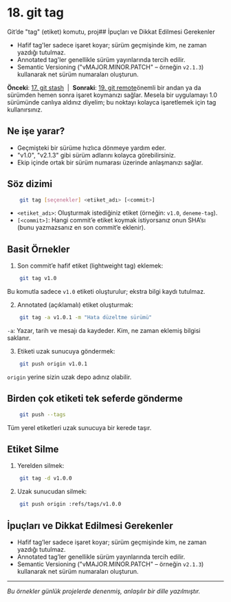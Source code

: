 # 18. git tag

Git’de "tag" (etiket) komutu, proj## İpuçları ve Dikkat Edilmesi Gerekenler
- Hafif tag'ler sadece işaret koyar; sürüm geçmişinde kim, ne zaman yazdığı tutulmaz.
- Annotated tag'ler genellikle sürüm yayınlarında tercih edilir.
- Semantic Versioning ("vMAJOR.MINOR.PATCH" – örneğin `v2.1.3`) kullanarak net sürüm numaraları oluşturun.

**Önceki**: [17. git stash](17-stash.md) &nbsp;|&nbsp; **Sonraki**: [19. git remote](19-remote.md)önemli bir andan ya da sürümden hemen sonra işaret koymanızı sağlar. Mesela bir uygulamayı 1.0 sürümünde canlıya aldınız diyelim; bu noktayı kolayca işaretlemek için tag kullanırsınız.

## Ne işe yarar?
- Geçmişteki bir sürüme hızlıca dönmeye yardım eder.
- "v1.0", "v2.1.3" gibi sürüm adlarını kolayca görebilirsiniz.
- Ekip içinde ortak bir sürüm numarası üzerinde anlaşmanızı sağlar.

## Söz dizimi
```bash
    git tag [seçenekler] <etiket_adı> [<commit>]
```
- `<etiket_adı>`: Oluşturmak istediğiniz etiket (örneğin: `v1.0`, `deneme-tag`).
- `[<commit>]`: Hangi commit’e etiket koymak istiyorsanız onun SHA’sı (bunu yazmazsanız en son commit’e eklenir).

## Basit Örnekler
1. Son commit’e hafif etiket (lightweight tag) eklemek:
```bash
    git tag v1.0
```
   Bu komutla sadece `v1.0` etiketi oluşturulur; ekstra bilgi kaydı tutulmaz.

2. Annotated (açıklamalı) etiket oluşturmak:
```bash
    git tag -a v1.0.1 -m "Hata düzeltme sürümü"
```
   `-a`: Yazar, tarih ve mesajı da kaydeder. Kim, ne zaman eklemiş bilgisi saklanır.

3. Etiketi uzak sunucuya göndermek:
```bash
    git push origin v1.0.1
```
   `origin` yerine sizin uzak depo adınız olabilir.

## Birden çok etiketi tek seferde gönderme
```bash
    git push --tags
```
Tüm yerel etiketleri uzak sunucuya bir kerede taşır.

## Etiket Silme
1. Yerelden silmek:
```bash
    git tag -d v1.0.0
```
2. Uzak sunucudan silmek:
```bash
    git push origin :refs/tags/v1.0.0
```

## İpuçları ve Dikkat Edilmesi Gerekenler
- Hafif tag’ler sadece işaret koyar; sürüm geçmişinde kim, ne zaman yazdığı tutulmaz.
- Annotated tag’ler genellikle sürüm yayınlarında tercih edilir.
- Semantic Versioning ("vMAJOR.MINOR.PATCH" – örneğin `v2.1.3`) kullanarak net sürüm numaraları oluşturun.

---
_Bu örnekler günlük projelerde denenmiş, anlaşılır bir dille yazılmıştır._
